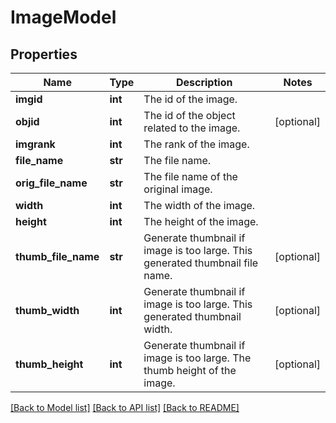 # ImageModel

## Properties
Name | Type | Description | Notes
------------ | ------------- | ------------- | -------------
**imgid** | **int** | The id of the image. | 
**objid** | **int** | The id of the object related to the image. | [optional] 
**imgrank** | **int** | The rank of the image. | 
**file_name** | **str** | The file name. | 
**orig_file_name** | **str** | The file name of the original image. | 
**width** | **int** | The width of the image. | 
**height** | **int** | The height of the image. | 
**thumb_file_name** | **str** | Generate thumbnail if image is too large. This generated thumbnail file name. | [optional] 
**thumb_width** | **int** | Generate thumbnail if image is too large. This generated thumbnail width. | [optional] 
**thumb_height** | **int** | Generate thumbnail if image is too large. The thumb height of the image. | [optional] 

[[Back to Model list]](../README.md#documentation-for-models) [[Back to API list]](../README.md#documentation-for-api-endpoints) [[Back to README]](../README.md)


